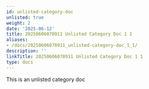 ```yaml
---
id: unlisted-category-doc
unlisted: true
weight: 2
date: '2025-06-12'
title: 20250606070911 Unlisted Category Doc 1 1
aliases:
- /docs/20250606070911_unlisted-category-doc_1_1/
description: ''
linkTitle: 20250606070911 Unlisted Category Doc 1 1
type: docs
---
```


This is an unlisted category doc
